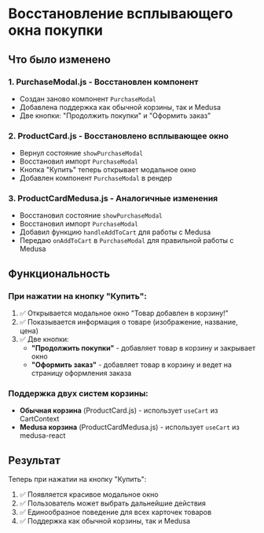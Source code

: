 # Восстановление всплывающего окна покупки

## Что было изменено

### 1. **PurchaseModal.js** - Восстановлен компонент
- Создан заново компонент `PurchaseModal`
- Добавлена поддержка как обычной корзины, так и Medusa
- Две кнопки: "Продолжить покупки" и "Оформить заказ"

### 2. **ProductCard.js** - Восстановлено всплывающее окно
- Вернул состояние `showPurchaseModal`
- Восстановил импорт `PurchaseModal`
- Кнопка "Купить" теперь открывает модальное окно
- Добавлен компонент `PurchaseModal` в рендер

### 3. **ProductCardMedusa.js** - Аналогичные изменения
- Восстановил состояние `showPurchaseModal`
- Восстановил импорт `PurchaseModal`
- Добавил функцию `handleAddToCart` для работы с Medusa
- Передаю `onAddToCart` в `PurchaseModal` для правильной работы с Medusa

## Функциональность

### При нажатии на кнопку "Купить":
1. ✅ Открывается модальное окно "Товар добавлен в корзину!"
2. ✅ Показывается информация о товаре (изображение, название, цена)
3. ✅ Две кнопки:
   - **"Продолжить покупки"** - добавляет товар в корзину и закрывает окно
   - **"Оформить заказ"** - добавляет товар в корзину и ведет на страницу оформления заказа

### Поддержка двух систем корзины:
- **Обычная корзина** (ProductCard.js) - использует `useCart` из CartContext
- **Medusa корзина** (ProductCardMedusa.js) - использует `useCart` из medusa-react

## Результат

Теперь при нажатии на кнопку "Купить":
1. ✅ Появляется красивое модальное окно
2. ✅ Пользователь может выбрать дальнейшие действия
3. ✅ Единообразное поведение для всех карточек товаров
4. ✅ Поддержка как обычной корзины, так и Medusa
